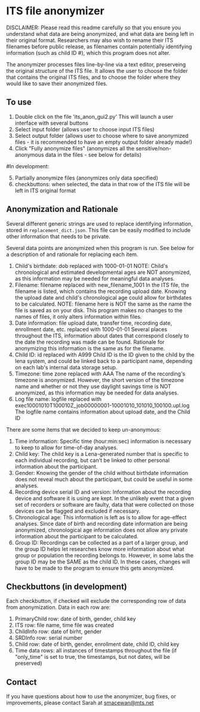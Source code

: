 # ITS file anonymizer

DISCLAIMER: Please read this readme carefully so that you ensure you understand what data are being anonymized, and what data are being left in their original format.
Researchers may also wish to rename their ITS filenames before public release, as filenames contain potentially identifying information (such as child ID #), which this program does not alter.

The anonymizer processes files line-by-line via a text editor, preserveing the original structure of the ITS file.
It allows the user to choose the folder that contains the original ITS files, and to choose the folder where they would like to save their anonymized files.

## To use

1. Double click on the file 'its_anon_gui2.py' This will launch a user interface with several buttons
2. Select input folder (allows user to choose input ITS files)
3. Select output folder (allows user to choose where to save anonymized files - it is recommended to have an empty output folder already made!)
4. Click "Fully anonymize files" (anonymizes all the sensitive/non-anonymous data in the files - see below for details)

#In development:

5. Partially anonymize files (anonymizes only data specified)
6. checkbuttons: when selected, the data in that row of the ITS file will be left in ITS original format

## Anonymization and Rationale

Several different generic strings are used to replace identifying information, stored in `replacement_dict.json`. This file can be easily modified to include other information that needs to be private.

Several data points are anonymized when this program is run. See below for a description of and rationale for replacing each item.

1. Child's birthdate:
	dob replaced with 1000-01-01
	NOTE: Child's chronological and estimated developmental ages are NOT anonymized, as this information may be needed for meaningful data analyses.
2. Filename:
	filename replaced with new_filename_1001
	In the ITS file, the filename is listed, which contains the recording upload date. Knowing the upload date and child's chronological age could allow for birthdates to be calculated.
	NOTE: filename here is NOT the same as the name the file is saved as on your disk. This program makes no changes to the names of files, it only alters information within files.
3. Date information:
	file upload date, transfer time, recording date, enrollment date, etc. replaced with 1000-01-01
	Several places throughout the ITS, information about dates that correspond closely to the date the recording was made can be found. Rationale for anonymizing this information is the same as for the filename.
4. Child ID:
	id replaced with A999
	Child ID is the ID given to the child by the lena system, and could be linked back to a participant name, depending on each lab's internal data storage setup.
5. Timezone:
	time zone replaced with AAA
	The name of the recording's timezone is anonymized. However, the short version of the timezone name and whether or not they use daylight savings time is NOT anonymized, as this information may be needed for data analyses.
6. Log file name:
	logfile replaced with exec10001010T100010Z_job00000001-10001010_101010_100100.upl.log
	The logfile name contains information about upload date, and the Child ID
	
There are some items that we decided to keep un-anonymous:

1. Time information:
	Specific time (hour:min:sec) information is necessary to keep to allow for time-of-day analyses.
2. Child key:
	The child key is a Lena-generated number that is specific to each individual recording, but can't be linked to other personal information about the participant.
3. Gender:
	Knowing the gender of the child without birthdate information does not reveal much about the participant, but could be useful in some analyses.
4. Recording device serial ID and version:
	Information about the recording device and software it is using are kept. In the unlikely event that a given set of recorders or software are faulty, data that were collected on those devices can be flagged and excluded if necessary.
5. Chronological age:
	This information is left as is to allow for age-effect analyses.
	Since date of birth and recording date information are being anonymized, chronological age information does not allow any private information about the participant to be calculated.
6. Group ID:
	Recordings can be collected as a part of a larger group, and the group ID helps let researches know more information about what group or population the recording belongs to.
	However, in some labs the group ID may be the SAME as the child ID. In these cases, changes will have to be made to the program to ensure this gets anonymized.
	
	
## Checkbuttons (in development)

Each checkbutton, if checked will exclude the corresponding row of data from anonymization. Data in each row are:

1. PrimaryChild row: date of birth, gender, child key
2. ITS row: file name, time file was created
3. ChildInfo row: date of birht, gender
4. SRDInfo row: serial number
5. Child row: date of birth, gender, enrollment date, child ID, child key
6. Time data rows: all instances of timestamps throughout the file (if "only_time" is set to true, the timestamps, but not dates, will be preserved)

## Contact

If you have questions about how to use the anonymizer, bug fixes, or improvements, please contact Sarah at smacewan@mts.net
